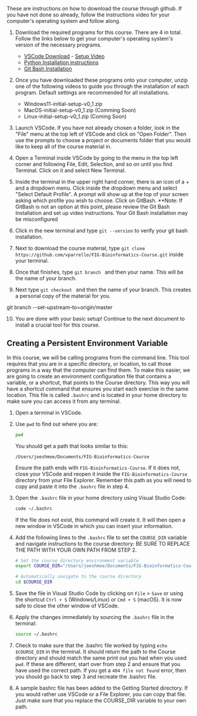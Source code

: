 These are instructions on how to download the course through github. If you have not done so already, follow the instructions video for your computer's operating system and follow along. 

1. Download the required programs for this course. There are 4 in total. Follow the links below to get your computer's operating system's version of the necessary programs.

    * [VSCode Download](https://code.visualstudio.com/download) - [Setup Video](https://code.visualstudio.com/docs/setup/setup-overview)
    * [Python Installation instructions](https://github.com/PackeTsar/Install-Python) 
    * [Git Bash Installation](https://git-scm.com/downloads) 

2. Once you have downloaded these programs onto your computer, unzip one of the following videos to guide you through the installation of each program. Default settings are recommended for all installations.

    * Windows11-initial-setup-v0_1.zip
    * MacOS-initial-setup-v0_1.zip (Comming Soon)
    * Linux-initial-setup-v0_1.zip (Coming Soon)

3. Launch VSCode. If you have not already chosen a folder, look in the "File" menu at the top left of VSCode and click on "Open Folder". Then use the prompts to choose a project or documents folder that you would like to keep all of the course material in.

4. Open a Terminal inside VSCode by going to the menu in the top left corner and following File, Edit, Selection, and so on until you find Terminal. Click on it and select New Terminal.

5. Inside the terminal in the upper right hand corner, there is an icon of a + and a dropdown menu. Click inside the dropdown menu and select "Select Default Profile". A prompt will show up at the top of your screen asking which profile you wish to choose. Click on GitBash.
    **Note: If GitBash is not an option at this point, please review the Git Bash Installation and set up video instructions. Your Git Bash installation may be misconfigured

6. Click in the new terminal and type `git --version` to verify your git bash installation.

7. Next to download the course material, type `git clone https://github.com/vparrello/FIG-Bioinformatics-Course.git` inside your terminal.

8. Once that finishes, type `git branch ` and then your name. This will be the name of your branch.  

9. Next type `git checkout ` and then the name of your branch. This creates a personal copy of the material for you.

git branch --set-upstream-to=origin/master <branch>

10. You are done with your basic setup! Continue to the next document to install a crucial tool for this course. 

## Creating a Persistent Environment Variable

In this course, we will be calling programs from the command line. This tool requires that you are in a specific directory, or location, to call those programs in a way that the computer can find them. To make this easier, we are going to create an environment configuration file that contains a variable, or a shortcut, that points to the Course directory. This way you will have a shortcut command that ensures you start each exercise in the same location. This file is called `.bashrc` and is located in your home directory to make sure you can access it from any terminal. 

1. Open a terminal in VSCode.

2. Use `pwd` to find out where you are:
    ```bash
    pwd
    ```
    You should get a path that looks similar to this:
    ```
    /Users/joeshmoe/Documents/FIG-Bioinformatics-Course
    ```
    Ensure the path ends with `FIG-Bioinformatics-Course`. If it does not, close your VSCode and reopen it inside the `FIG-Bioinformatics-Course` directory from your File Explorer. Remember this path as you will need to copy and paste it into the `.bashrc` file in step 4.

3. Open the `.bashrc` file in your home directory using Visual Studio Code:
    ```bash
    code ~/.bashrc
    ```
    If the file does not exist, this command will create it. It will then open a new window in VSCode in which you can insert your information.

4. Add the following lines to the `.bashrc` file to set the `COURSE_DIR` variable and navigate instructions to the course directory: BE SURE TO REPLACE THE PATH WITH YOUR OWN PATH FROM STEP 2.
    ```bash
    # Set the course directory environment variable
    export COURSE_DIR="/Users/joeshmoe/Documents/FIG-Bioinformatics-Course"

    # Automatically navigate to the course directory
    cd $COURSE_DIR
    ```

5. Save the file in Visual Studio Code by clicking on `File` > `Save` or using the shortcut `Ctrl + S` (Windows/Linux) or `Cmd + S` (macOS). It is now safe to close the other window of VSCode.

6. Apply the changes immediately by sourcing the `.bashrc` file in the terminal:
    ```bash
    source ~/.bashrc
    ```

7. Check to make sure that the .bashrc file worked by typing `echo $COURSE_DIR` in the terminal. It should return the path to the Course directory and should match the same print out you had when you used `pwd`. If these are different, start over from step 2 and ensure that you have used the correct path. If you get a `404 file not found` error, then you should go back to step 3 and recreate the .bashrc file.

8. A sample bashrc file has been added to the Getting Started directory. If you would rather use VSCode or a File Explorer, you can copy that file. Just make sure that you replace the COURSE_DIR variable to your own path. 

